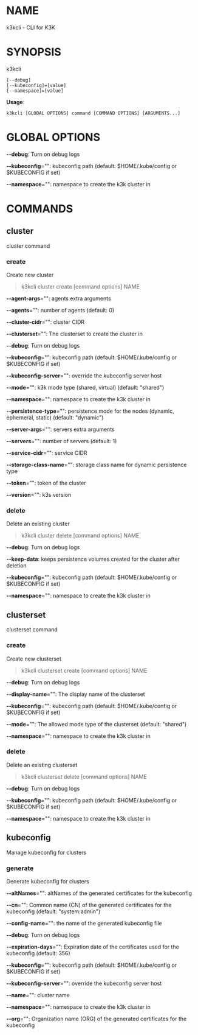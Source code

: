 # NAME

k3kcli - CLI for K3K

# SYNOPSIS

k3kcli

```
[--debug]
[--kubeconfig]=[value]
[--namespace]=[value]
```

**Usage**:

```
k3kcli [GLOBAL OPTIONS] command [COMMAND OPTIONS] [ARGUMENTS...]
```

# GLOBAL OPTIONS

**--debug**: Turn on debug logs

**--kubeconfig**="": kubeconfig path (default: $HOME/.kube/config or $KUBECONFIG if set)

**--namespace**="": namespace to create the k3k cluster in


# COMMANDS

## cluster

cluster command

### create

Create new cluster

>k3kcli cluster create [command options] NAME

**--agent-args**="": agents extra arguments

**--agents**="": number of agents (default: 0)

**--cluster-cidr**="": cluster CIDR

**--clusterset**="": The clusterset to create the cluster in

**--debug**: Turn on debug logs

**--kubeconfig**="": kubeconfig path (default: $HOME/.kube/config or $KUBECONFIG if set)

**--kubeconfig-server**="": override the kubeconfig server host

**--mode**="": k3k mode type (shared, virtual) (default: "shared")

**--namespace**="": namespace to create the k3k cluster in

**--persistence-type**="": persistence mode for the nodes (dynamic, ephemeral, static) (default: "dynamic")

**--server-args**="": servers extra arguments

**--servers**="": number of servers (default: 1)

**--service-cidr**="": service CIDR

**--storage-class-name**="": storage class name for dynamic persistence type

**--token**="": token of the cluster

**--version**="": k3s version

### delete

Delete an existing cluster

>k3kcli cluster delete [command options] NAME

**--debug**: Turn on debug logs

**--keep-data**: keeps persistence volumes created for the cluster after deletion

**--kubeconfig**="": kubeconfig path (default: $HOME/.kube/config or $KUBECONFIG if set)

**--namespace**="": namespace to create the k3k cluster in

## clusterset

clusterset command

### create

Create new clusterset

>k3kcli clusterset create [command options] NAME

**--debug**: Turn on debug logs

**--display-name**="": The display name of the clusterset

**--kubeconfig**="": kubeconfig path (default: $HOME/.kube/config or $KUBECONFIG if set)

**--mode**="": The allowed mode type of the clusterset (default: "shared")

**--namespace**="": namespace to create the k3k cluster in

### delete

Delete an existing clusterset

>k3kcli clusterset delete [command options] NAME

**--debug**: Turn on debug logs

**--kubeconfig**="": kubeconfig path (default: $HOME/.kube/config or $KUBECONFIG if set)

**--namespace**="": namespace to create the k3k cluster in

## kubeconfig

Manage kubeconfig for clusters

### generate

Generate kubeconfig for clusters

**--altNames**="": altNames of the generated certificates for the kubeconfig

**--cn**="": Common name (CN) of the generated certificates for the kubeconfig (default: "system:admin")

**--config-name**="": the name of the generated kubeconfig file

**--debug**: Turn on debug logs

**--expiration-days**="": Expiration date of the certificates used for the kubeconfig (default: 356)

**--kubeconfig**="": kubeconfig path (default: $HOME/.kube/config or $KUBECONFIG if set)

**--kubeconfig-server**="": override the kubeconfig server host

**--name**="": cluster name

**--namespace**="": namespace to create the k3k cluster in

**--org**="": Organization name (ORG) of the generated certificates for the kubeconfig
